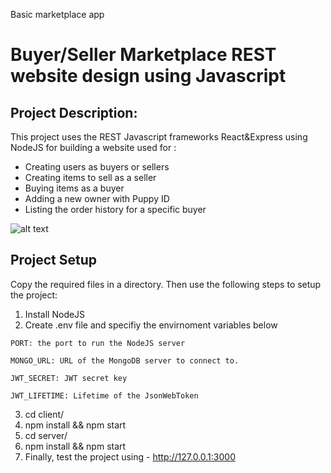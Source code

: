 Basic marketplace app

# Buyer/Seller Marketplace REST website design using Javascript

## Project Description:
This project uses the REST Javascript frameworks React&Express using NodeJS for building a website used for :
- Creating users as buyers or sellers
- Creating items to sell as a seller
- Buying items as a buyer
- Adding a new owner with Puppy ID
- Listing the order history for a specific buyer

![alt text](https://github.com/grv231/Puppy-adoption-PythonFlask/blob/master/Images/HomePage.jpg "Home_Page")

## Project Setup
Copy the required files in a directory. Then use the following steps to setup the project:

1. Install NodeJS
2. Create .env file and specifiy the envirnoment variables below
```
PORT: the port to run the NodeJS server

MONGO_URL: URL of the MongoDB server to connect to.

JWT_SECRET: JWT secret key

JWT_LIFETIME: Lifetime of the JsonWebToken
```
3. cd client/
4. npm install && npm start
5. cd server/
6. npm install && npm start
7. Finally, test the project using - http://127.0.0.1:3000


